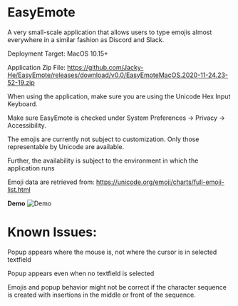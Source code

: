 # EasyEmote
A very small-scale application that allows users to type emojis almost everywhere in a similar fashion as Discord and Slack. 

Deployment Target: MacOS 10.15+

Application Zip File: https://github.com/Jacky-He/EasyEmote/releases/download/v0.0/EasyEmoteMacOS.2020-11-24.23-52-19.zip

When using the application, make sure you are using the Unicode Hex Input Keyboard.

Make sure EasyEmote is checked under System Preferences -> Privacy -> Accessibility.

The emojis are currently not subject to customization. Only those representable by Unicode are available. 

Further, the availability is subject to the environment in which the application runs

Emoji data are retrieved from: https://unicode.org/emoji/charts/full-emoji-list.html

**Demo**
![Demo](https://user-images.githubusercontent.com/39445499/100185698-76f8b800-2eb2-11eb-8004-2b67fae9b25e.gif)

# Known Issues:
Popup appears where the mouse is, not where the cursor is in selected textfield

Popup appears even when no textfield is selected

Emojis and popup behavior might not be correct if the character sequence is created with insertions in the middle or front of the sequence.
